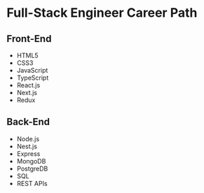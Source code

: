 # Full-Stack Engineer Career Path

## Front-End
- HTML5
- CSS3
- JavaScript
- TypeScript
- React.js
- Next.js
- Redux

## Back-End
- Node.js
- Nest.js
- Express
- MongoDB
- PostgreDB
- SQL
- REST APIs
